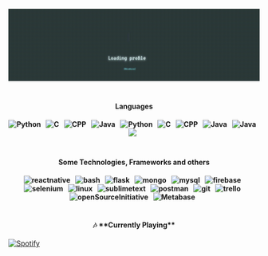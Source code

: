 <!-- 
GIF SECTION

If you wanna know how i made this gif

I made this with my repo: (https://github.com/AiseKaise/GithubGIFProfile)
There i made and page with the GIF content, later i record my screen with OBS
after that i converter the video from mp4 to gif
ur welcome ;) 
-->


<a href="https://github.com/AiseKaise">![AiseKaise's Gif](./assets/githubstarter.gif)</a>
#

<!-- <h1 align="center">Deepraj Kumar</h1> -->
<!-- <h1 align="center">Fullstack Developer</h1>
<h4 align="center">A developer who loves to learn and create new things. Keeping the good mood and the good code!<h4/> -->


  
<h4 align="center">Languages<h4/>
	<p align="center">
	<img src="https://img.shields.io/badge/Python-3776AB?style=for-the-badge&logo=python&logoColor=white" alt="Python" />&nbsp;&nbsp;
	<img src="https://img.shields.io/badge/C-00599C?style=for-the-badge&logo=c&logoColor=white" alt="C" />&nbsp;&nbsp;
	<img src="https://img.shields.io/badge/C%2B%2B-00599C?style=for-the-badge&logo=c%2B%2B&logoColor=white" alt="CPP" />&nbsp;&nbsp;
	<img src="https://img.shields.io/badge/MongoDB-%234ea94b.svg?&style=for-the-badge&logo=mongodb&logoColor=white" alt="Java" />&nbsp;&nbsp;
	<img src="https://img.shields.io/badge/HTML5-E34F26?style=for-the-badge&logo=html5&logoColor=white" alt="Python" />&nbsp;&nbsp;
	<img src="https://img.shields.io/badge/CSS3-1572B6?style=for-the-badge&logo=css3&logoColor=white" alt="C" />&nbsp;&nbsp;
	<img src="https://img.shields.io/badge/JavaScript-323330?style=for-the-badge&logo=javascript&logoColor=F7DF1E" alt="CPP" />&nbsp;&nbsp;
	<img src="https://img.shields.io/badge/react-%2320232a.svg?style=for-the-badge&logo=react&logoColor=%2361DAFB" alt="Java" />&nbsp;&nbsp;
	<img src="https://img.shields.io/badge/php-%23777BB4.svg?style=for-the-badge&logo=php&logoColor=white" alt="Java" />&nbsp;&nbsp;
	<img src="https://img.shields.io/badge/node.js-6DA55F?style=for-the-badge&logo=node.js&logoColor=white" alt"NodeJS" />&nbsp;&nbsp;
</p>

#
		
<h4 align="center">Some Technologies, Frameworks and others<h4/>
<p align="center">
	<img src="https://img.shields.io/badge/react_native%20-%2320232a.svg?&style=for-the-badge&logo=react&logoColor=%2361DAFB" alt="reactnative" />&nbsp;&nbsp;
	<img src="https://img.shields.io/badge/shell_script%20-%23121011.svg?&style=for-the-badge&logo=gnu-bash&logoColor=white" alt="bash" />&nbsp;&nbsp;
	<img src="https://img.shields.io/badge/flask%20-%23000.svg?&style=for-the-badge&logo=flask&logoColor=white" alt="flask" />&nbsp;&nbsp;
	<img src="https://img.shields.io/badge/MongoDB-%234ea94b.svg?&style=for-the-badge&logo=mongodb&logoColor=white" alt="mongo" />&nbsp;&nbsp;
	<img src="https://img.shields.io/badge/MySQL-00000F?style=for-the-badge&logo=mysql&logoColor=white" alt="mysql" />&nbsp;&nbsp;
	<img src="https://img.shields.io/badge/Firebase-ffca28?style=for-the-badge&logo=firebase&logoColor=black" alt="firebase" />&nbsp;&nbsp;
	<img src="https://img.shields.io/badge/Selenium-43B02A?style=for-the-badge&logo=selenium&logoColor=white" alt="selenium" />&nbsp;&nbsp;
	<img src="https://img.shields.io/badge/Linux-FCC624?style=for-the-badge&logo=linux&logoColor=black" alt="linux" />&nbsp;&nbsp;
	<img src="https://img.shields.io/badge/github_actions-2088FF?style=for-the-badge&logo=github-actions&logoColor=white" alt="sublimetext" />&nbsp;&nbsp;
	<img src="https://img.shields.io/badge/postman-FF6C37?style=for-the-badge&logo=postman&logoColor=white" alt="postman" />&nbsp;&nbsp;
	<img src="https://img.shields.io/badge/git-F05032?style=for-the-badge&logo=git&logoColor=white" alt="git" />&nbsp;&nbsp;
	<img src="https://img.shields.io/badge/trello-0079BF?style=for-the-badge&logo=trello&logoColor=white" alt="trello" />&nbsp;&nbsp;
	<img src="https://img.shields.io/badge/open_source_initiative-3DA639?style=for-the-badge&logo=open-source-initiative&logoColor=white" alt="openSourceInitiative" />&nbsp;&nbsp;
	<img src="https://img.shields.io/static/v1?style=for-the-badge&message=Metabase&color=509EE3&logo=Metabase&logoColor=FFFFFF&label=" alt="Metabase" />&nbsp;&nbsp;
</p>
	

	
#


<h4 align="center">  🎶 **Currently Playing** </h4>
	
[![Spotify](https://spotify.pokurt.me/api/spotify)](https://open.spotify.com/user/21dlpp4ul43o6wj7x7pdmzzeq)
